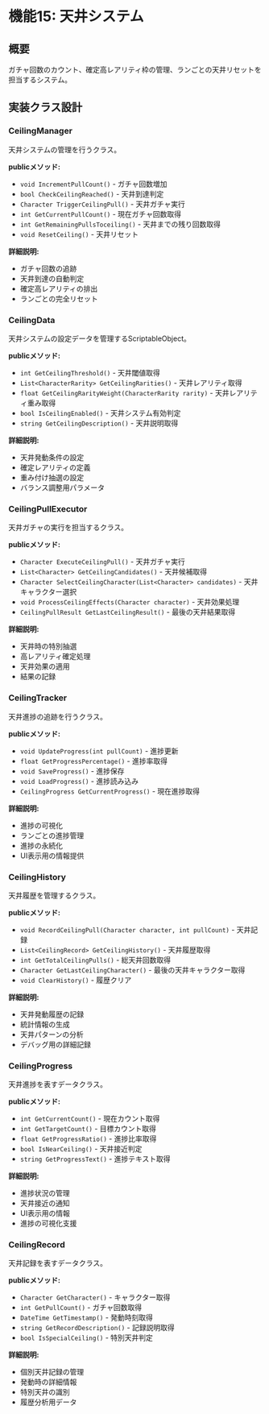 # 機能15: 天井システム

## 概要
ガチャ回数のカウント、確定高レアリティ枠の管理、ランごとの天井リセットを担当するシステム。

## 実装クラス設計

### CeilingManager
天井システムの管理を行うクラス。

**publicメソッド:**
- `void IncrementPullCount()` - ガチャ回数増加
- `bool CheckCeilingReached()` - 天井到達判定
- `Character TriggerCeilingPull()` - 天井ガチャ実行
- `int GetCurrentPullCount()` - 現在ガチャ回数取得
- `int GetRemainingPullsToceiling()` - 天井までの残り回数取得
- `void ResetCeiling()` - 天井リセット

**詳細説明:**
- ガチャ回数の追跡
- 天井到達の自動判定
- 確定高レアリティの排出
- ランごとの完全リセット

### CeilingData
天井システムの設定データを管理するScriptableObject。

**publicメソッド:**
- `int GetCeilingThreshold()` - 天井閾値取得
- `List<CharacterRarity> GetCeilingRarities()` - 天井レアリティ取得
- `float GetCeilingRarityWeight(CharacterRarity rarity)` - 天井レアリティ重み取得
- `bool IsCeilingEnabled()` - 天井システム有効判定
- `string GetCeilingDescription()` - 天井説明取得

**詳細説明:**
- 天井発動条件の設定
- 確定レアリティの定義
- 重み付け抽選の設定
- バランス調整用パラメータ

### CeilingPullExecutor
天井ガチャの実行を担当するクラス。

**publicメソッド:**
- `Character ExecuteCeilingPull()` - 天井ガチャ実行
- `List<Character> GetCeilingCandidates()` - 天井候補取得
- `Character SelectCeilingCharacter(List<Character> candidates)` - 天井キャラクター選択
- `void ProcessCeilingEffects(Character character)` - 天井効果処理
- `CeilingPullResult GetLastCeilingResult()` - 最後の天井結果取得

**詳細説明:**
- 天井時の特別抽選
- 高レアリティ確定処理
- 天井効果の適用
- 結果の記録

### CeilingTracker
天井進捗の追跡を行うクラス。

**publicメソッド:**
- `void UpdateProgress(int pullCount)` - 進捗更新
- `float GetProgressPercentage()` - 進捗率取得
- `void SaveProgress()` - 進捗保存
- `void LoadProgress()` - 進捗読み込み
- `CeilingProgress GetCurrentProgress()` - 現在進捗取得

**詳細説明:**
- 進捗の可視化
- ランごとの進捗管理
- 進捗の永続化
- UI表示用の情報提供

### CeilingHistory
天井履歴を管理するクラス。

**publicメソッド:**
- `void RecordCeilingPull(Character character, int pullCount)` - 天井記録
- `List<CeilingRecord> GetCeilingHistory()` - 天井履歴取得
- `int GetTotalCeilingPulls()` - 総天井回数取得
- `Character GetLastCeilingCharacter()` - 最後の天井キャラクター取得
- `void ClearHistory()` - 履歴クリア

**詳細説明:**
- 天井発動履歴の記録
- 統計情報の生成
- 天井パターンの分析
- デバッグ用の詳細記録

### CeilingProgress
天井進捗を表すデータクラス。

**publicメソッド:**
- `int GetCurrentCount()` - 現在カウント取得
- `int GetTargetCount()` - 目標カウント取得
- `float GetProgressRatio()` - 進捗比率取得
- `bool IsNearCeiling()` - 天井接近判定
- `string GetProgressText()` - 進捗テキスト取得

**詳細説明:**
- 進捗状況の管理
- 天井接近の通知
- UI表示用の情報
- 進捗の可視化支援

### CeilingRecord
天井記録を表すデータクラス。

**publicメソッド:**
- `Character GetCharacter()` - キャラクター取得
- `int GetPullCount()` - ガチャ回数取得
- `DateTime GetTimestamp()` - 発動時刻取得
- `string GetRecordDescription()` - 記録説明取得
- `bool IsSpecialCeiling()` - 特別天井判定

**詳細説明:**
- 個別天井記録の管理
- 発動時の詳細情報
- 特別天井の識別
- 履歴分析用データ